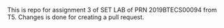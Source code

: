 This is repo for assignment 3 of SET LAB of PRN 2019BTECS00094 from T5.
Changes is done for creating a pull request.
